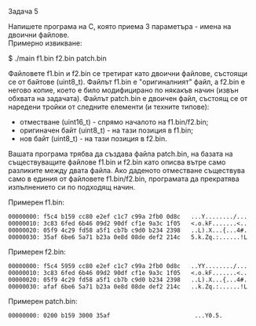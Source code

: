 Задача 5

Напишете програма на С, която приема 3 параметъра - имена на двоични файлове.\
Примерно извикване:

$ ./main f1.bin f2.bin patch.bin

Файловете f1.bin и f2.bin се третират като двоични файлове, състоящи се от байтове (uint8_t).
Файлът f1.bin e "оригиналният" файл, а f2.bin е негово копие, което е било модифицирано по някакъв начин (извън обхвата на задачата).
Файлът patch.bin е двоичен файл, състоящ се от наредени тройки от следните елементи (и техните типове):

- отместване (uint16_t) - спрямо началото на f1.bin/f2.bin;
- оригиначен байт (uint8_t) - на тази позиция в f1.bin;
- нов байт (uint8_t) - на тази позиция в f2.bin.

Вашата програма трябва да създава файла patch.bin, на базата на съществуващите файлове f1.bin и f2.bin като
описва вътре само разликите между двата файла. Ако даденото отместване съществува само в единия от файловете f1.bin/f2.bin,
програмата да прекратява изпълнението си по подходящ начин.

Примерен f1.bin:

```
00000000: f5c4 b159 cc80 e2ef c1c7 c99a 2fb0 0d8c   ...Y......../...
00000010: 3c83 6fed 6b46 09d2 90df cf1e 9a3c 1f05   <.o.kF.......<..
00000020: 05f9 4c29 fd58 a5f1 cb7b c9d0 b234 2398   ..L).X...{...4#.
00000030: 35af 6be6 5a71 b23a 0e8d 08de def2 214c   5.k.Zq.:......!L
```

Примерен f2.bin:

```
00000000: f5c4 5959 cc80 e2ef c1c7 c99a 2fb0 0d8c   ..YY......../...
00000010: 3c83 6fed 6b46 09d2 90df cf1e 9a3c 1f05   <.o.kF.......<..
00000020: 05f9 4c29 fd58 a5f1 cb7b c9d0 b234 2398   ..L).X...{...4#.
00000030: afaf 6be6 5a71 b23a 0e8d 08de def2 214c   ..k.Zq.:......!L
```

Примерен patch.bin:

```
00000000: 0200 b159 3000 35af                        ...Y0.5.
```
